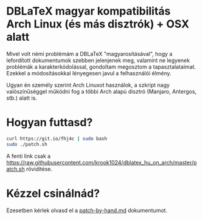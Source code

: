# DBLaTeX magyar kompatibilitás Arch Linux (és más disztrók) + OSX alatt

Mivel volt némi problémám a DBLaTeX "magyarosításával", hogy a lefordított dokumentumok
szebben jelenjenek meg, valamint ne legyenek problémák a karakterkódolással, gondoltam
megosztom a tapasztalataimat. Ezekkel a módosításokkal lényegesen javul a felhasználói
élmény.

Ugyan én személy szerint Arch Linuxot használok, a szkript nagy valószínűséggel működni
fog a többi Arch alapú disztró (Manjaro, Antergos, stb.) alatt is.

# Hogyan futtasd?

```bash
curl https://git.io/fhj4c | sudo bash
sudo ./patch.sh
```

A fenti link csak a https://raw.githubusercontent.com/krook1024/dblatex_hu_on_arch/master/patch.sh rövidítése.

# Kézzel csinálnád?

Ezesetben kérlek olvasd el a [patch-by-hand.md](patch-by-hand.md) dokumentumot.

